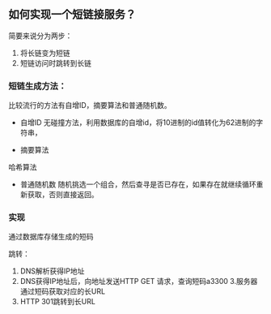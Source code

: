 ## 如何实现一个短链接服务？

简要来说分为两步：
1. 将长链变为短链
2. 短链访问时跳转到长链

### 短链生成方法： 
比较流行的方法有自增ID，摘要算法和普通随机数。

- 自增ID
无碰撞方法，利用数据库的自增id，将10进制的id值转化为62进制的字符串，

- 摘要算法

哈希算法

- 普通随机数
随机挑选一个组合，然后查寻是否已存在，如果存在就继续循环重新获取，否则直接返回。


### 实现

通过数据库存储生成的短码

跳转：
1. DNS解析获得IP地址
2. DNS获得IP地址后，向地址发送HTTP GET 请求，查询短码a3300
3.服务器通过短码获取对应的长URL
4. HTTP 301跳转到长URL
